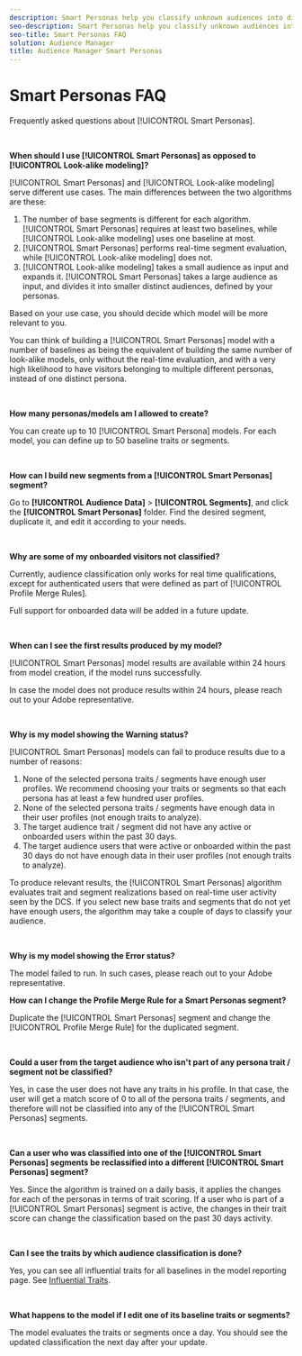 ```yaml
---
description: Smart Personas help you classify unknown audiences into distinct personas in real-time, using data science.
seo-description: Smart Personas help you classify unknown audiences into distinct personas in real-time, using data science.
seo-title: Smart Personas FAQ
solution: Audience Manager
title: Audience Manager Smart Personas
---
```


# Smart Personas FAQ

Frequently asked questions about [!UICONTROL Smart Personas].

&nbsp;

**When should I use [!UICONTROL Smart Personas] as opposed to [!UICONTROL Look-alike modeling]?**

[!UICONTROL Smart Personas] and [!UICONTROL Look-alike modeling] serve different use cases. The main differences between the two algorithms are these:

1. The number of base segments is different for each algorithm. [!UICONTROL Smart Personas] requires at least two baselines, while [!UICONTROL Look-alike modeling] uses one baseline at most.
2. [!UICONTROL Smart Personas] performs real-time segment evaluation, while [!UICONTROL Look-alike modeling] does not.
3. [!UICONTROL Look-alike modeling] takes a small audience as input and expands it. [!UICONTROL Smart Personas] takes a large audience as input, and divides it into smaller distinct audiences, defined by your personas.

Based on your use case, you should decide which model will be more relevant to you.

You can think of building a [!UICONTROL Smart Personas] model with a number of baselines as being the equivalent of building the same number of look-alike models, only without the real-time evaluation, and with a very high likelihood to have visitors belonging to multiple different personas, instead of one distinct persona.

&nbsp;

**How many personas/models am I allowed to create?**

You can create up to 10 [!UICONTROL Smart Persona] models. For each model, you can define up to 50 baseline traits or segments.

&nbsp;

**How can I build new segments from a [!UICONTROL Smart Personas] segment?**

Go to **[!UICONTROL Audience Data]** > **[!UICONTROL Segments]**, and click the **[!UICONTROL Smart Personas]** folder. Find the desired segment, duplicate it, and edit it according to your needs.

&nbsp;

**Why are some of my onboarded visitors not classified?**

Currently, audience classification only works for real time qualifications, except for authenticated users that were defined as part of [!UICONTROL Profile Merge Rules].

Full support for onboarded data will be added in a future update.

&nbsp;

**When can I see the first results produced by my model?**

[!UICONTROL Smart Personas] model results are available within 24 hours from model creation, if the model runs successfully.

In case the model does not produce results within 24 hours, please reach out to your Adobe representative.

&nbsp;

**Why is my model showing the Warning status?**

[!UICONTROL Smart Personas] models can fail to produce results due to a number of reasons:

1. None of the selected persona traits / segments have enough user profiles. We recommend choosing your traits or segments so that each persona has at least a few hundred user profiles.
1. None of the selected persona traits / segments have enough data in their user profiles (not enough traits to analyze).
1. The target audience trait / segment did not have any active or onboarded users within the past 30 days.
1. The target audience users that were active or onboarded within the past 30 days do not have enough data in their user profiles (not enough traits to analyze).

To produce relevant results, the [!UICONTROL Smart Personas] algorithm evaluates trait and segment realizations based on real-time user activity seen by the DCS. If you select new base traits and segments that do not yet have enough users, the algorithm may take a couple of days to classify your audience.

&nbsp;

**Why is my model showing the Error status?**

The model failed to run. In such cases, please reach out to your Adobe representative.

**How can I change the Profile Merge Rule for a Smart Personas segment?**

Duplicate the [!UICONTROL Smart Personas] segment and change the [!UICONTROL Profile Merge Rule] for the duplicated segment.

&nbsp;

**Could a user from the target audience who isn't part of any persona trait / segment not be classified?**

Yes, in case the user does not have any traits in his profile. In that case, the user will get a match score of 0 to all of the persona traits / segments, and therefore will not be classified into any of the [!UICONTROL Smart Personas] segments.

&nbsp;

**Can a user who was classified into one of the [!UICONTROL Smart Personas] segments be reclassified into a different [!UICONTROL Smart Personas] segment?**

Yes. Since the algorithm is trained on a daily basis, it applies the changes for each of the personas in terms of trait scoring. If a user who is part of a [!UICONTROL Smart Personas] segment is active, the changes in their trait score can change the classification based on the past 30 days activity.

&nbsp;

**Can I see the traits by which audience classification is done?**

Yes, you can see all influential traits for all baselines in the model reporting page. See [Influential Traits](../features/algorithmic-models/smart-personas-reporting.md#influential-traits).

&nbsp;

**What happens to the model if I edit one of its baseline traits or segments?**

The model evaluates the traits or segments once a day. You should see the updated classification the next day after your update.
